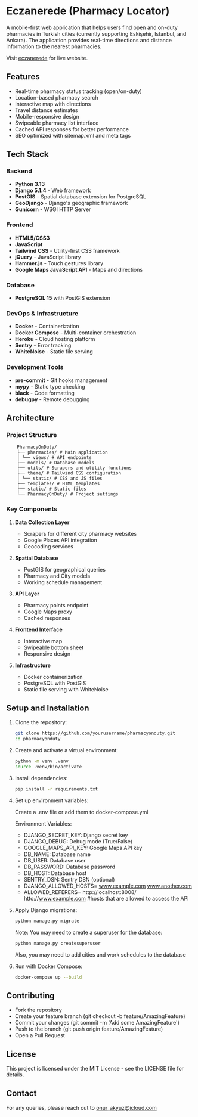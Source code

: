 # Eczanerede (Pharmacy Locator)

A mobile-first web application that helps users find open and on-duty pharmacies in Turkish cities (currently supporting Eskişehir, Istanbul, and Ankara). The application provides real-time directions and distance information to the nearest pharmacies.

Visit [eczanerede](https://eczanerede.com) for live website.

## Features

- Real-time pharmacy status tracking (open/on-duty)
- Location-based pharmacy search
- Interactive map with directions
- Travel distance estimates
- Mobile-responsive design
- Swipeable pharmacy list interface
- Cached API responses for better performance
- SEO optimized with sitemap.xml and meta tags

## Tech Stack

### Backend
- **Python 3.13**
- **Django 5.1.4** - Web framework
- **PostGIS** - Spatial database extension for PostgreSQL
- **GeoDjango** - Django's geographic framework
- **Gunicorn** - WSGI HTTP Server

### Frontend
- **HTML5/CSS3**
- **JavaScript**
- **Tailwind CSS** - Utility-first CSS framework
- **jQuery** - JavaScript library
- **Hammer.js** - Touch gestures library
- **Google Maps JavaScript API** - Maps and directions

### Database
- **PostgreSQL 15** with PostGIS extension

### DevOps & Infrastructure
- **Docker** - Containerization
- **Docker Compose** - Multi-container orchestration
- **Heroku** - Cloud hosting platform
- **Sentry** - Error tracking
- **WhiteNoise** - Static file serving

### Development Tools
- **pre-commit** - Git hooks management
- **mypy** - Static type checking
- **black** - Code formatting
- **debugpy** - Remote debugging

## Architecture

### Project Structure
        PharmacyOnDuty/ 
        ├── pharmacies/ # Main application 
        │ └── views/ # API endpoints
        ├── models/ # Database models 
        ├── utils/ # Scrapers and utility functions 
        ├── theme/ # Tailwind CSS configuration 
        | └── static/ # CSS and JS files
        ├── templates/ # HTML templates 
        ├── static/ # Static files 
        └── PharmacyOnDuty/ # Project settings

### Key Components

1. **Data Collection Layer**
   - Scrapers for different city pharmacy websites
   - Google Places API integration
   - Geocoding services

2. **Spatial Database**
   - PostGIS for geographical queries
   - Pharmacy and City models
   - Working schedule management

3. **API Layer**
   - Pharmacy points endpoint
   - Google Maps proxy
   - Cached responses

4. **Frontend Interface**
   - Interactive map
   - Swipeable bottom sheet
   - Responsive design

5. **Infrastructure**
   - Docker containerization
   - PostgreSQL with PostGIS
   - Static file serving with WhiteNoise

## Setup and Installation

1. Clone the repository:
    ```bash
    git clone https://github.com/yourusername/pharmacyonduty.git
    cd pharmacyonduty
    ```

2. Create and activate a virtual environment:
    ```bash
    python -m venv .venv
    source .venv/bin/activate
    ```
    
3. Install dependencies:
    ```bash
    pip install -r requirements.txt
    ```

4. Set up environment variables:
   
   Create a .env file or add them to docker-compose.yml

    Environment Variables:
    - DJANGO_SECRET_KEY: Django secret key
    - DJANGO_DEBUG: Debug mode (True/False)
    - GOOGLE_MAPS_API_KEY: Google Maps API key
    - DB_NAME: Database name
    - DB_USER: Database user
    - DB_PASSWORD: Database password
    - DB_HOST: Database host
    - SENTRY_DSN: Sentry DSN (optional)
    - DJANGO_ALLOWED_HOSTS= www.example.com www.another.com
    - ALLOWED_REFERERS= http://localhost:8008/ htto://www.example.com #hosts that are allowed to access the API

5.	Apply Django migrations:
    ```bash
    python manage.py migrate
    ```

    Note: You may need to create a superuser for the database:

    ```bash
    python manage.py createsuperuser
    ```

    Also, you may need to add cities and work schedules to the database

6. Run with Docker Compose:
    ```bash
    docker-compose up --build
    ```  
## Contributing
- Fork the repository
- Create your feature branch (git checkout -b feature/AmazingFeature)
- Commit your changes (git commit -m 'Add some AmazingFeature')
- Push to the branch (git push origin feature/AmazingFeature)
- Open a Pull Request

## License
This project is licensed under the MIT License - see the LICENSE file for details.

## Contact
For any queries, please reach out to onur_akyuz@icloud.com